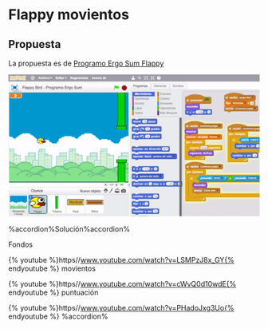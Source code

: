 
# Flappy movientos

## Propuesta

La propuesta es de [Programo Ergo Sum Flappy](http://www.programoergosum.com/cursos-online/scratch/115-juego-de-flappy-bird-programado-con-scratch)

![](img/flappy-bird-con-scratch.gif)



%accordion%Solución%accordion%

Fondos

{% youtube %}https//www.youtube.com/watch?v=LSMPzJ8x_GY{% endyoutube %}
movientos

{% youtube %}https//www.youtube.com/watch?v=cWvQ0d10wdE{% endyoutube %}
puntuación

{% youtube %}https//www.youtube.com/watch?v=PHadoJxg3Uo{% endyoutube %}
%accordion%